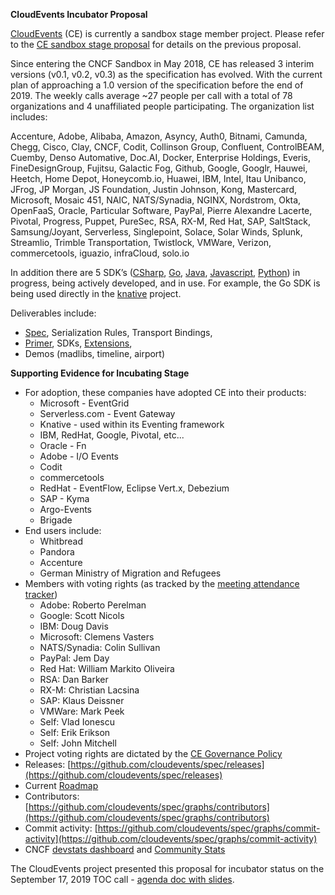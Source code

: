 **CloudEvents Incubator Proposal**

[CloudEvents](https://cloudevents.io) (CE) is currently a sandbox stage member project. Please refer to the [CE sandbox stage proposal](https://github.com/cncf/toc/pull/133) for details on the previous proposal.

Since entering the CNCF Sandbox in May 2018, CE has released 3 interim versions (v0.1, v0.2, v0.3) as the specification has evolved. With the current plan of approaching a 1.0 version of the specification before the end of 2019. The weekly calls average ~27 people per call with a total of 78 organizations and 4 unaffiliated people participating. The organization list includes:


  Accenture, Adobe, Alibaba, Amazon, Asyncy, Auth0, Bitnami, Camunda, Chegg, Cisco, Clay, CNCF, Codit, Collinson Group, Confluent, ControlBEAM, Cuemby, Denso Automative, Doc.AI, Docker, Enterprise Holdings, Everis, FineDesignGroup, Fujitsu, Galactic Fog, Github, Google, Googlr, Hauwei, Heetch, Home Depot, Honeycomb.io, Huawei, IBM, Intel, Itau Unibanco, JFrog, JP Morgan, JS Foundation, Justin Johnson, Kong, Mastercard, Microsoft, Mosaic 451, NAIC, NATS/Synadia, NGINX, Nordstrom, Okta, OpenFaaS, Oracle, Particular Software, PayPal, Pierre Alexandre Lacerte, Pivotal, Progress, Puppet, PureSec, RSA, RX-M, Red Hat, SAP, SaltStack, Samsung/Joyant, Serverless, Singlepoint, Solace, Solar Winds, Splunk, Streamlio, Trimble Transportation, Twistlock, VMWare, Verizon, commercetools, iguazio, infraCloud, solo.io

In addition there are 5 SDK’s ([CSharp](https://github.com/cloudevents/sdk-csharp), [Go](https://github.com/cloudevents/sdk-go), [Java](https://github.com/cloudevents/sdk-java), [Javascript](https://github.com/cloudevents/sdk-javascript), [Python](https://github.com/cloudevents/sdk-python)) in progress, being actively developed, and in use. For example, the Go SDK is being used directly in the [knative](https://knative.dev/) project.

Deliverables include:



*   [Spec](https://github.com/cloudevents/spec/blob/master/spec.md), Serialization Rules, Transport Bindings,
*   [Primer](https://github.com/cloudevents/spec/blob/master/primer.md), SDKs, [Extensions](https://github.com/cloudevents/spec/blob/master/documented-extensions.md),
*   Demos (madlibs, timeline, airport)

**Supporting Evidence for Incubating Stage**



*   For adoption, these companies have adopted CE into their products:
    *   Microsoft - EventGrid
    *   Serverless.com - Event Gateway
    *   Knative - used within its Eventing framework
    *   IBM, RedHat, Google, Pivotal, etc...
    *   Oracle - Fn
    *   Adobe - I/O Events
    *   Codit
    *   commercetools
    *   RedHat - EventFlow, Eclipse Vert.x, Debezium
    *   SAP - Kyma
    *   Argo-Events
    *   Brigade
*   End users include:
    *   Whitbread
    *   Pandora
    *   Accenture
    *   German Ministry of Migration and Refugees
*   Members with voting rights (as tracked by the [meeting attendance tracker](https://docs.google.com/spreadsheets/d/1bw5s9sC2ggYyAiGJHEk7xm-q2KG6jyrfBy69ifkdmt0/edit?pli=1#gid=0))
    *   Adobe: Roberto Perelman
    *   Google: Scott Nicols
    *   IBM: Doug Davis
    *   Microsoft: Clemens Vasters
    *   NATS/Synadia: Colin Sullivan
    *   PayPal: Jem Day
    *   Red Hat: William Markito Oliveira
    *   RSA: Dan Barker
    *   RX-M: Christian Lacsina
    *   SAP: Klaus Deissner
    *   VMWare: Mark Peek
    *   Self: Vlad Ionescu
    *   Self: Erik Erikson
    *   Self: John Mitchell
*   Project voting rights are dictated by the [CE Governance Policy](https://github.com/cloudevents/spec/blob/master/GOVERNANCE.md)
*   Releases: [https://github.com/cloudevents/spec/releases](https://github.com/cloudevents/spec/releases)
*   Current [Roadmap](https://github.com/cloudevents/spec/blob/master/roadmap.md)
*   Contributors: [https://github.com/cloudevents/spec/graphs/contributors](https://github.com/cloudevents/spec/graphs/contributors)
*   Commit activity: [https://github.com/cloudevents/spec/graphs/commit-activity](https://github.com/cloudevents/spec/graphs/commit-activity)
*   CNCF [devstats dashboard](https://cloudevents.devstats.cncf.io/d/8/dashboards?orgId=1&refresh=15m) and [Community Stats](https://cloudevents.devstats.cncf.io/d/3/stars-and-forks-by-repository?orgId=1) 

The CloudEvents project presented this proposal for incubator status on the September 17, 2019 TOC call - [agenda doc with slides](https://docs.google.com/presentation/d/1igwqeQLR3xzWjNT460lM6Geewy4jSFNbhqfPzkp2VZs/edit?ts=5d5aabb2#slide=id.g25ca91f87f_0_56).

